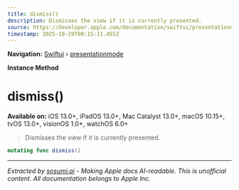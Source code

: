 ```yaml
---
title: dismiss()
description: Dismisses the view if it is currently presented.
source: https://developer.apple.com/documentation/swiftui/presentationmode/dismiss()
timestamp: 2025-10-29T00:15:11.455Z
---
```


**Navigation:** [Swiftui](/documentation/swiftui) › [presentationmode](/documentation/swiftui/presentationmode)

**Instance Method**

# dismiss()

**Available on:** iOS 13.0+, iPadOS 13.0+, Mac Catalyst 13.0+, macOS 10.15+, tvOS 13.0+, visionOS 1.0+, watchOS 6.0+

> Dismisses the view if it is currently presented.

```swift
mutating func dismiss()
```

---

*Extracted by [sosumi.ai](https://sosumi.ai) - Making Apple docs AI-readable.*
*This is unofficial content. All documentation belongs to Apple Inc.*
